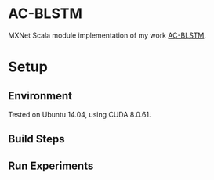 # AC-BLSTM 
MXNet Scala module implementation of my work [AC-BLSTM](https://arxiv.org/abs/1611.01884).



# Setup
## Environment
Tested on Ubuntu 14.04, using CUDA 8.0.61.

## Build Steps


## Run Experiments





